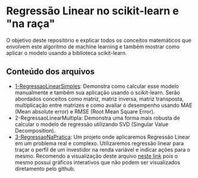 # Regressão Linear no scikit-learn e "na raça"

O objetivo deste repositório e explicar todos os conceitos matemáticos que envolvem este algoritmo de machine learning e também mostrar como aplicar o modelo usando a biblioteca scikit-learn.

## Conteúdo dos arquivos

- [1-RegressaoLinearSimples](https://github.com/Roberto-Junior/RegressaoLinear/blob/main/1-RegressaoLinearSimples.ipynb): Demonstra como calcular esse modelo manualmente e também sua aplicação usando o scikit-learn. Serão abordados conceitos como matriz, matriz inversa, matriz transposta, multiplicação entre matrizes e como avaliar o desempenho usando MAE (Mean absolute error) e RMSE (Root Mean Square Error).
- 2-RegressaoLinearMultipla: Demonstra uma forma mais robusta de calcular o modelo de regressão utilizando SVD (Singular Value Decomposition).
- [3-RegressaoNaPratica](https://github.com/Roberto-Junior/RegressaoLinear/blob/main/3-RegressaoNaPratica.ipynb): Um projeto onde aplicaremos Regressão Linear em um problema real e complexo. Utilizaremos regressão linear para traçar o perfil de um investidor na renda variável e indicar ações para o mesmo. Recomendo a visualização deste arquivo [neste link](https://jovian.ai/roberto-junior/3-regressaonapratica) pois o mesmo possui gráficos interativos que não podem ser visualizados diretamento pelo github.
